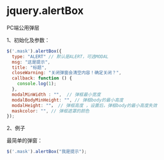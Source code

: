 # jquery.alertBox
PC端公用弹层

1、初始化及参数：
```js
$('.mask').alertBox({
  type: "ALERT" // 默认是ALERT，可选MODAL
  msg: "这是提示",
  title: "标题",
  closeWarning: "关闭弹窗会清空内容！确定关闭？",
  callback: function () {
    console.log(1);
  },
  modalMinWidth : "",  // 弹框最小宽度
  modalBodyMinHeight: "", // 弹框body的最小高度
  modalHeight: ""， // 弹框高度 ，设置后，弹框body的最小高度失效
  maskcolor: "", // 弹框遮罩的颜色
});
```

2、例子

  最简单的弹窗：
  ```js
  $('.mask').alertBox("我是提示");
  ```
